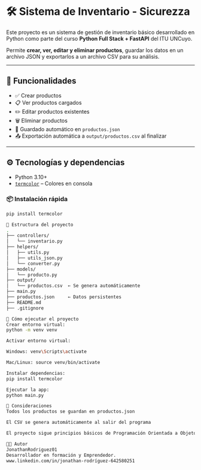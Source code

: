 # 🛠️ Sistema de Inventario - Sicurezza

Este proyecto es un sistema de gestión de inventario básico desarrollado en Python como parte del curso **Python Full Stack + FastAPI** del ITU UNCuyo.

Permite **crear, ver, editar y eliminar productos**, guardar los datos en un archivo JSON y exportarlos a un archivo CSV para su análisis.

---

## 🚀 Funcionalidades

- ✅ Crear productos  
- 📋 Ver productos cargados  
- ✏️ Editar productos existentes  
- 🗑️ Eliminar productos  
- 💾 Guardado automático en `productos.json`  
- 📤 Exportación automática a `output/productos.csv` al finalizar

---

## ⚙️ Tecnologías y dependencias

- Python 3.10+
- [`termcolor`](https://pypi.org/project/termcolor/) – Colores en consola

### 📦 Instalación rápida

```bash
pip install termcolor

🧱 Estructura del proyecto
.
├── controllers/
│   └── inventario.py
├── helpers/
│   ├── utils.py
│   ├── utils_json.py
│   └── converter.py
├── models/
│   └── producto.py
├── output/
│   └── productos.csv  ← Se genera automáticamente
├── main.py
├── productos.json     ← Datos persistentes
├── README.md
├── .gitignore

🧪 Cómo ejecutar el proyecto
Crear entorno virtual:
python -m venv venv

Activar entorno virtual:

Windows: venv\Scripts\activate

Mac/Linux: source venv/bin/activate

Instalar dependencias:
pip install termcolor

Ejecutar la app:
python main.py

📝 Consideraciones
Todos los productos se guardan en productos.json

El CSV se genera automáticamente al salir del programa

El proyecto sigue principios básicos de Programación Orientada a Objetos

🧑‍💻 Autor
JonathanRodriguez01
Desarrollador en formación y Emprendedor.
www.linkedin.com/in/jonathan-rodríguez-642580251

